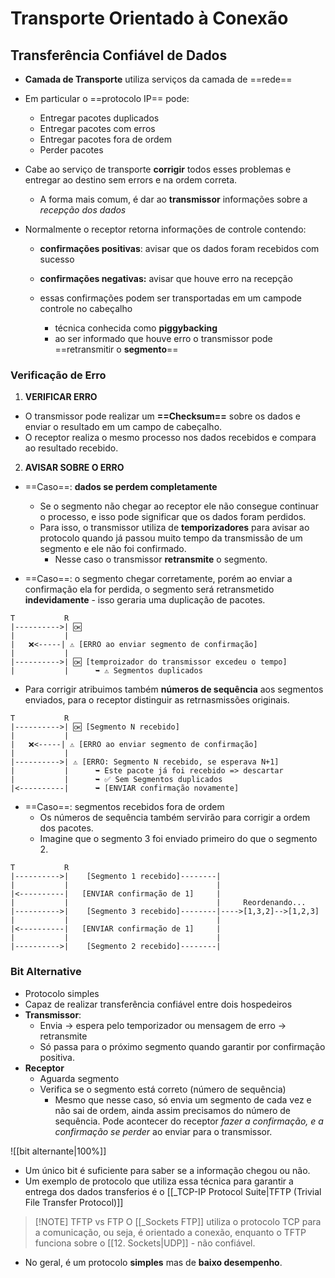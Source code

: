 # Transporte Orientado à Conexão

## Transferência Confiável de Dados

- **Camada de Transporte** utiliza serviços da camada de ==rede==

- Em particular o ==protocolo IP== pode:
	- Entregar pacotes duplicados
	- Entregar pacotes com erros
	- Entregar pacotes fora de ordem
	- Perder pacotes
- Cabe ao serviço de transporte **corrigir** todos esses problemas e entregar ao destino sem errors e na ordem correta.
	- A forma mais comum, é dar ao **transmissor** informações sobre a *recepção dos dados* 

- Normalmente o receptor retorna informações de controle contendo:
	- **confirmações positivas**: avisar que os dados foram recebidos com sucesso
	- **confirmações negativas:** avisar que houve erro na recepção
	
	- essas confirmações podem ser transportadas em um campode controle no cabeçalho
		- técnica conhecida como **piggybacking**
		- ao ser informado que houve erro o transmissor pode ==retransmitir o **segmento**== 

### Verificação de Erro

1. **VERIFICAR ERRO**
- O transmissor pode realizar um **==Checksum==** sobre os dados e enviar o resultado em um campo de cabeçalho.
- O receptor realiza o mesmo processo nos dados recebidos e compara ao resultado recebido.

2. **AVISAR SOBRE O ERRO**
- ==Caso==: **dados se perdem completamente**
	- Se o segmento não chegar ao receptor ele não consegue continuar o processo, e isso pode significar que os dados foram perdidos.
	- Para isso, o transmissor utiliza de **temporizadores** para avisar ao protocolo quando já passou muito tempo da transmissão de um segmento e ele não foi confirmado.
		- Nesse caso o transmissor **retransmite** o segmento.

- ==Caso==: o segmento chegar corretamente, porém ao enviar a confirmação ela for perdida, o segmento será retransmetido **indevidamente** - isso geraria uma duplicação de pacotes.

```
T           R
|---------->| 🆗
|           |
|   ❌<-----| ⚠️ [ERRO ao enviar segmento de confirmação]
|           |
|---------->| 🆗 [temproizador do transmissor excedeu o tempo]
|           |      ➥ ⚠️ Segmentos duplicados   

```

- Para corrigir atribuimos também **números de sequência** aos segmentos enviados, para o receptor distinguir as retrnasmissões originais.
```
T           R
|---------->| 🆗 [Segmento N recebido]
|           |
|   ❌<-----| ⚠️ [ERRO ao enviar segmento de confirmação]
|           |
|---------->| ⚠️ [ERRO: Segmento N recebido, se esperava N+1]
|           |      ➥ Este pacote já foi recebido => descartar
|           |      ➥ ✅ Sem Segmentos duplicados
|<----------|      ➥ [ENVIAR confirmação novamente]

```

- ==Caso==: segmentos recebidos fora de ordem
	- Os números de sequência também servirão para corrigir a ordem dos pacotes.
	- Imagine que o segmento 3 foi enviado primeiro do que o segmento 2.

```
T           R
|---------->|    [Segmento 1 recebido]--------|
|           |                                 |
|<----------|   [ENVIAR confirmação de 1]     |
|           |                                 |     Reordenando...
|---------->|    [Segmento 3 recebido]--------|---->[1,3,2]-->[1,2,3]
|           |                                 |
|<----------|   [ENVIAR confirmação de 1]     |
|           |                                 |
|---------->|    [Segmento 2 recebido]--------|        
```

### Bit Alternative
- Protocolo simples
- Capaz de realizar transferência confiável entre dois hospedeiros
- **Transmissor**:
	- Envia -> espera pelo temporizador ou mensagem de erro -> retransmite
	- Só passa para o próximo segmento quando garantir por confirmação positiva.
- **Receptor**
	- Aguarda segmento
	- Verifica se o segmento está correto (número de sequência)
		- Mesmo que nesse caso, só envia um segmento de cada vez e não sai de ordem, ainda assim precisamos do número de sequência. Pode acontecer do receptor *fazer a confirmação, e a confirmação se perder* ao enviar para o transmissor.

![[bit alternante|100%]]

- Um único bit é suficiente para saber se a informação chegou ou não.
- Um exemplo de protocolo que utiliza essa técnica para garantir a entrega dos dados transferios é o [[_TCP-IP Protocol Suite|TFTP (Trivial File Transfer Protocol)]]

> [!NOTE] TFTP vs FTP
> O [[_Sockets FTP]] utiliza o protocolo TCP para a comunicação, ou seja, é orientado a conexão, enquanto o TFTP funciona sobre o [[12. Sockets|UDP]] - não confiável.

- No geral, é um protocolo **simples** mas de **baixo desempenho**.